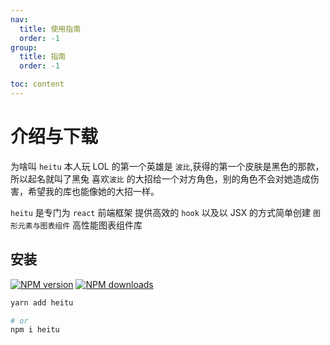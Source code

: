 ```yaml
---
nav:
  title: 使用指南
  order: -1
group:
  title: 指南
  order: -1

toc: content
---
```


# 介绍与下载

为啥叫 `heitu`
本人玩 LOL 的第一个英雄是 `波比`,获得的第一个皮肤是黑色的那款，所以起名就叫了黑兔
喜欢`波比` 的大招给一个对方角色，别的角色不会对她造成伤害，希望我的库也能像她的大招一样。

`heitu` 是专门为 `react` 前端框架 提供高效的 `hook` 以及以 JSX 的方式简单创建 `图形元素与图表组件` 高性能图表组件库

## 安装

[![NPM version](https://img.shields.io/npm/v/heitu.svg?style=flat)](https://npmjs.org/package/heitu)
[![NPM downloads](http://img.shields.io/npm/dm/heitu.svg?style=flat)](https://npmjs.org/package/heitu)

```bash
yarn add heitu

# or
npm i heitu
```
